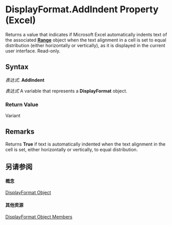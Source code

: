 
# DisplayFormat.AddIndent Property (Excel)

Returns a value that indicates if Microsoft Excel automatically indents text of the associated  **[Range](b8207778-0dcc-4570-1234-f130532cc8cd.md)** object when the text alignment in a cell is set to equal distribution (either horizontally or vertically), as it is displayed in the current user interface. Read-only.


## Syntax

 _表达式_. **AddIndent**

 _表达式_ A variable that represents a **DisplayFormat** object.


### Return Value

Variant


## Remarks

Returns  **True** if text is automatically indented when the text alignment in the cell is set, either horizontally or vertically, to equal distribution.


## 另请参阅


#### 概念


[DisplayFormat Object](c70b5d7f-adf1-e539-a32d-12c920af7c7e.md)
#### 其他资源


[DisplayFormat Object Members](http://msdn.microsoft.com/library/fdcc9aec-9575-4530-059c-39559986b387%28Office.15%29.aspx)